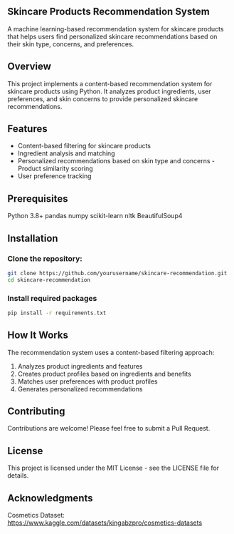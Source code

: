 ## Skincare Products Recommendation System
A machine learning-based recommendation system for skincare products that helps users find personalized skincare recommendations based on their skin type, concerns, and preferences.

## Overview
This project implements a content-based recommendation system for skincare products using Python. It analyzes product ingredients, user preferences, and skin concerns to provide personalized skincare recommendations.

## Features
- Content-based filtering for skincare products
- Ingredient analysis and matching
- Personalized recommendations based on skin type and concerns
-Product similarity scoring
- User preference tracking


## Prerequisites
Python 3.8+
pandas
numpy
scikit-learn
nltk
BeautifulSoup4


## Installation
### Clone the repository:
```bash
git clone https://github.com/yourusername/skincare-recommendation.git
cd skincare-recommendation
```
### Install required packages
```bash
pip install -r requirements.txt
```

## How It Works
The recommendation system uses a content-based filtering approach:
1. Analyzes product ingredients and features
2. Creates product profiles based on ingredients and benefits
3. Matches user preferences with product profiles
4. Generates personalized recommendations

## Contributing
Contributions are welcome! Please feel free to submit a Pull Request.

## License
This project is licensed under the MIT License - see the LICENSE file for details.

## Acknowledgments
Cosmetics Dataset: https://www.kaggle.com/datasets/kingabzpro/cosmetics-datasets